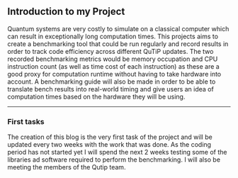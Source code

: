 ## Introduction to my Project

Quantum systems are very costly to simulate on a classical computer which can result in exceptionally long computation times. This projects aims to create a benchmarking tool that could be run regularly and record results in order to track code efficiency across different QuTiP updates. The two recorded benchmarking metrics would be memory occupation and CPU instruction count (as well as time cost of each instruction) as these are a good proxy for computation runtime without having to take hardware into account. A benchmarking guide will also be made in order to be able to translate bench results into real-world timing and give users an idea of computation times based on the hardware they will be using. 

---

### First tasks
The creation of this blog is the very first task of the project and will be updated every two weeks with the work that was done.
As the coding period has not started yet I will spend the next 2 weeks testing some of the libraries ad software required to perform the benchmarking. I will also be meeting the members of the Qutip team.

